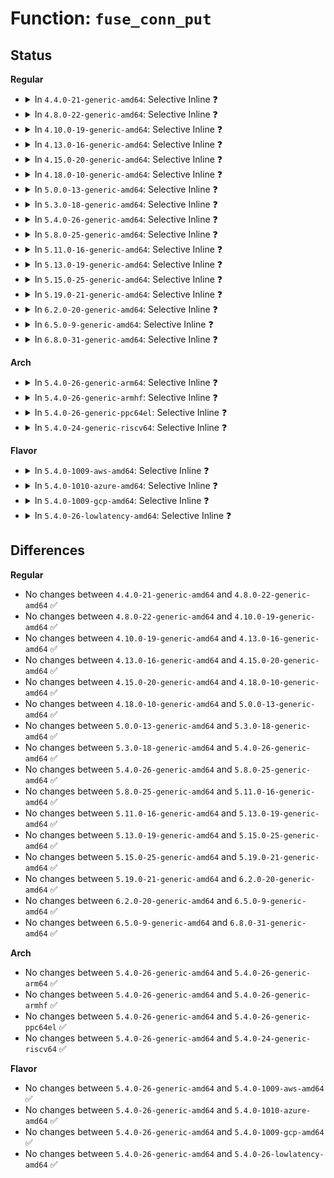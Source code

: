 # Function: <code>fuse_conn_put</code>

## Status
<b>Regular</b>
<ul>
<li>
<details>
<summary>In <code>4.4.0-21-generic-amd64</code>: Selective Inline ❓</summary>

```c
void fuse_conn_put(struct fuse_conn * fc)
```

```json
{
  "name": "fuse_conn_put",
  "collision_type": "Unique Global",
  "inline_type": "Selective",
  "funcs": [
    {
      "addr": 18446744071582102624,
      "name": "fuse_conn_put",
      "external": true,
      "loc": "fs/fuse/inode.c:625",
      "file": "fs/fuse/inode.c",
      "inline": "not declared, inlined",
      "caller_inline": [],
      "caller_func": [
        "fs/fuse/inode.c:fuse_dev_free",
        "fs/fuse/inode.c:fuse_put_super",
        "fs/fuse/inode.c:fuse_fill_super",
        "fs/fuse/control.c:fuse_conn_waiting_read",
        "fs/fuse/control.c:fuse_conn_abort_write",
        "fs/fuse/control.c:fuse_conn_congestion_threshold_write",
        "fs/fuse/control.c:fuse_conn_max_background_write",
        "fs/fuse/control.c:fuse_conn_max_background_read",
        "fs/fuse/control.c:fuse_conn_congestion_threshold_read"
      ]
    }
  ],
  "symbols": [
    {
      "addr": 18446744071582102624,
      "name": "fuse_conn_put",
      "section": ".text",
      "bind": "STB_GLOBAL",
      "size": 93
    }
  ]
}
```
</details>
</li>
<li>
<details>
<summary>In <code>4.8.0-22-generic-amd64</code>: Selective Inline ❓</summary>

```c
void fuse_conn_put(struct fuse_conn * fc)
```

```json
{
  "name": "fuse_conn_put",
  "collision_type": "Unique Global",
  "inline_type": "Selective",
  "funcs": [
    {
      "addr": 18446744071582318384,
      "name": "fuse_conn_put",
      "external": true,
      "loc": "fs/fuse/inode.c:635",
      "file": "fs/fuse/inode.c",
      "inline": "not declared, inlined",
      "caller_inline": [],
      "caller_func": [
        "fs/fuse/inode.c:fuse_fill_super",
        "fs/fuse/inode.c:fuse_dev_free",
        "fs/fuse/inode.c:fuse_put_super",
        "fs/fuse/control.c:fuse_conn_congestion_threshold_write",
        "fs/fuse/control.c:fuse_conn_congestion_threshold_read",
        "fs/fuse/control.c:fuse_conn_max_background_write",
        "fs/fuse/control.c:fuse_conn_max_background_read",
        "fs/fuse/control.c:fuse_conn_waiting_read",
        "fs/fuse/control.c:fuse_conn_abort_write"
      ]
    }
  ],
  "symbols": [
    {
      "addr": 18446744071582318384,
      "name": "fuse_conn_put",
      "section": ".text",
      "bind": "STB_GLOBAL",
      "size": 94
    }
  ]
}
```
</details>
</li>
<li>
<details>
<summary>In <code>4.10.0-19-generic-amd64</code>: Selective Inline ❓</summary>

```c
void fuse_conn_put(struct fuse_conn * fc)
```

```json
{
  "name": "fuse_conn_put",
  "collision_type": "Unique Global",
  "inline_type": "Selective",
  "funcs": [
    {
      "addr": 18446744071582406752,
      "name": "fuse_conn_put",
      "external": true,
      "loc": "fs/fuse/inode.c:636",
      "file": "fs/fuse/inode.c",
      "inline": "not declared, inlined",
      "caller_inline": [],
      "caller_func": [
        "fs/fuse/inode.c:fuse_fill_super",
        "fs/fuse/inode.c:fuse_dev_free",
        "fs/fuse/inode.c:fuse_put_super",
        "fs/fuse/control.c:fuse_conn_congestion_threshold_write",
        "fs/fuse/control.c:fuse_conn_congestion_threshold_read",
        "fs/fuse/control.c:fuse_conn_max_background_write",
        "fs/fuse/control.c:fuse_conn_max_background_read",
        "fs/fuse/control.c:fuse_conn_waiting_read",
        "fs/fuse/control.c:fuse_conn_abort_write"
      ]
    }
  ],
  "symbols": [
    {
      "addr": 18446744071582406752,
      "name": "fuse_conn_put",
      "section": ".text",
      "bind": "STB_GLOBAL",
      "size": 94
    }
  ]
}
```
</details>
</li>
<li>
<details>
<summary>In <code>4.13.0-16-generic-amd64</code>: Selective Inline ❓</summary>

```c
void fuse_conn_put(struct fuse_conn * fc)
```

```json
{
  "name": "fuse_conn_put",
  "collision_type": "Unique Global",
  "inline_type": "Selective",
  "funcs": [
    {
      "addr": 18446744071582490512,
      "name": "fuse_conn_put",
      "external": true,
      "loc": "fs/fuse/inode.c:629",
      "file": "fs/fuse/inode.c",
      "inline": "not declared, inlined",
      "caller_inline": [],
      "caller_func": [
        "fs/fuse/inode.c:fuse_fill_super",
        "fs/fuse/inode.c:fuse_dev_free",
        "fs/fuse/inode.c:fuse_put_super",
        "fs/fuse/control.c:fuse_conn_congestion_threshold_write",
        "fs/fuse/control.c:fuse_conn_congestion_threshold_read",
        "fs/fuse/control.c:fuse_conn_max_background_write",
        "fs/fuse/control.c:fuse_conn_max_background_read",
        "fs/fuse/control.c:fuse_conn_waiting_read",
        "fs/fuse/control.c:fuse_conn_abort_write"
      ]
    }
  ],
  "symbols": [
    {
      "addr": 18446744071582490512,
      "name": "fuse_conn_put",
      "section": ".text",
      "bind": "STB_GLOBAL",
      "size": 94
    }
  ]
}
```
</details>
</li>
<li>
<details>
<summary>In <code>4.15.0-20-generic-amd64</code>: Selective Inline ❓</summary>

```c
void fuse_conn_put(struct fuse_conn * fc)
```

```json
{
  "name": "fuse_conn_put",
  "collision_type": "Unique Global",
  "inline_type": "Selective",
  "funcs": [
    {
      "addr": 18446744071582641712,
      "name": "fuse_conn_put",
      "external": true,
      "loc": "fs/fuse/inode.c:629",
      "file": "fs/fuse/inode.c",
      "inline": "not declared, inlined",
      "caller_inline": [],
      "caller_func": [
        "fs/fuse/inode.c:fuse_fill_super",
        "fs/fuse/inode.c:fuse_dev_free",
        "fs/fuse/inode.c:fuse_put_super",
        "fs/fuse/control.c:fuse_conn_congestion_threshold_write",
        "fs/fuse/control.c:fuse_conn_congestion_threshold_read",
        "fs/fuse/control.c:fuse_conn_max_background_write",
        "fs/fuse/control.c:fuse_conn_max_background_read",
        "fs/fuse/control.c:fuse_conn_waiting_read",
        "fs/fuse/control.c:fuse_conn_abort_write"
      ]
    }
  ],
  "symbols": [
    {
      "addr": 18446744071582641712,
      "name": "fuse_conn_put",
      "section": ".text",
      "bind": "STB_GLOBAL",
      "size": 94
    }
  ]
}
```
</details>
</li>
<li>
<details>
<summary>In <code>4.18.0-10-generic-amd64</code>: Selective Inline ❓</summary>

```c
void fuse_conn_put(struct fuse_conn * fc)
```

```json
{
  "name": "fuse_conn_put",
  "collision_type": "Unique Global",
  "inline_type": "Selective",
  "funcs": [
    {
      "addr": 18446744071582835104,
      "name": "fuse_conn_put",
      "external": true,
      "loc": "fs/fuse/inode.c:632",
      "file": "fs/fuse/inode.c",
      "inline": "not declared, inlined",
      "caller_inline": [],
      "caller_func": [
        "fs/fuse/inode.c:fuse_fill_super",
        "fs/fuse/inode.c:fuse_dev_free",
        "fs/fuse/inode.c:fuse_put_super",
        "fs/fuse/control.c:fuse_conn_congestion_threshold_write",
        "fs/fuse/control.c:fuse_conn_congestion_threshold_read",
        "fs/fuse/control.c:fuse_conn_max_background_write",
        "fs/fuse/control.c:fuse_conn_max_background_read",
        "fs/fuse/control.c:fuse_conn_waiting_read",
        "fs/fuse/control.c:fuse_conn_abort_write"
      ]
    }
  ],
  "symbols": [
    {
      "addr": 18446744071582835104,
      "name": "fuse_conn_put",
      "section": ".text",
      "bind": "STB_GLOBAL",
      "size": 94
    }
  ]
}
```
</details>
</li>
<li>
<details>
<summary>In <code>5.0.0-13-generic-amd64</code>: Selective Inline ❓</summary>

```c
void fuse_conn_put(struct fuse_conn * fc)
```

```json
{
  "name": "fuse_conn_put",
  "collision_type": "Unique Global",
  "inline_type": "Selective",
  "funcs": [
    {
      "addr": 18446744071582939888,
      "name": "fuse_conn_put",
      "external": true,
      "loc": "fs/fuse/inode.c:635",
      "file": "fs/fuse/inode.c",
      "inline": "not declared, inlined",
      "caller_inline": [],
      "caller_func": [
        "fs/fuse/inode.c:fuse_fill_super",
        "fs/fuse/inode.c:fuse_dev_free",
        "fs/fuse/inode.c:fuse_put_super",
        "fs/fuse/control.c:fuse_conn_congestion_threshold_write",
        "fs/fuse/control.c:fuse_conn_congestion_threshold_read",
        "fs/fuse/control.c:fuse_conn_max_background_write",
        "fs/fuse/control.c:fuse_conn_max_background_read",
        "fs/fuse/control.c:fuse_conn_waiting_read",
        "fs/fuse/control.c:fuse_conn_abort_write"
      ]
    }
  ],
  "symbols": [
    {
      "addr": 18446744071582939888,
      "name": "fuse_conn_put",
      "section": ".text",
      "bind": "STB_GLOBAL",
      "size": 94
    }
  ]
}
```
</details>
</li>
<li>
<details>
<summary>In <code>5.3.0-18-generic-amd64</code>: Selective Inline ❓</summary>

```c
void fuse_conn_put(struct fuse_conn * fc)
```

```json
{
  "name": "fuse_conn_put",
  "collision_type": "Unique Global",
  "inline_type": "Selective",
  "funcs": [
    {
      "addr": 18446744071583120048,
      "name": "fuse_conn_put",
      "external": true,
      "loc": "fs/fuse/inode.c:633",
      "file": "fs/fuse/inode.c",
      "inline": "not declared, inlined",
      "caller_inline": [],
      "caller_func": [
        "fs/fuse/inode.c:fuse_fill_super",
        "fs/fuse/inode.c:fuse_dev_free",
        "fs/fuse/inode.c:fuse_put_super",
        "fs/fuse/control.c:fuse_conn_congestion_threshold_write",
        "fs/fuse/control.c:fuse_conn_congestion_threshold_read",
        "fs/fuse/control.c:fuse_conn_max_background_write",
        "fs/fuse/control.c:fuse_conn_max_background_read",
        "fs/fuse/control.c:fuse_conn_waiting_read",
        "fs/fuse/control.c:fuse_conn_abort_write"
      ]
    }
  ],
  "symbols": [
    {
      "addr": 18446744071583120048,
      "name": "fuse_conn_put",
      "section": ".text",
      "bind": "STB_GLOBAL",
      "size": 100
    }
  ]
}
```
</details>
</li>
<li>
<details>
<summary>In <code>5.4.0-26-generic-amd64</code>: Selective Inline ❓</summary>

```c
void fuse_conn_put(struct fuse_conn * fc)
```

```json
{
  "name": "fuse_conn_put",
  "collision_type": "Unique Global",
  "inline_type": "Selective",
  "funcs": [
    {
      "addr": 18446744071583226576,
      "name": "fuse_conn_put",
      "external": true,
      "loc": "fs/fuse/inode.c:633",
      "file": "fs/fuse/inode.c",
      "inline": "not declared, inlined",
      "caller_inline": [],
      "caller_func": [
        "fs/fuse/inode.c:fuse_fill_super",
        "fs/fuse/inode.c:fuse_dev_free",
        "fs/fuse/inode.c:fuse_put_super",
        "fs/fuse/control.c:fuse_conn_congestion_threshold_write",
        "fs/fuse/control.c:fuse_conn_congestion_threshold_read",
        "fs/fuse/control.c:fuse_conn_max_background_write",
        "fs/fuse/control.c:fuse_conn_max_background_read",
        "fs/fuse/control.c:fuse_conn_waiting_read",
        "fs/fuse/control.c:fuse_conn_abort_write"
      ]
    }
  ],
  "symbols": [
    {
      "addr": 18446744071583226576,
      "name": "fuse_conn_put",
      "section": ".text",
      "bind": "STB_GLOBAL",
      "size": 108
    }
  ]
}
```
</details>
</li>
<li>
<details>
<summary>In <code>5.8.0-25-generic-amd64</code>: Selective Inline ❓</summary>

```c
void fuse_conn_put(struct fuse_conn * fc)
```

```json
{
  "name": "fuse_conn_put",
  "collision_type": "Unique Global",
  "inline_type": "Selective",
  "funcs": [
    {
      "addr": 18446744071583550736,
      "name": "fuse_conn_put",
      "external": true,
      "loc": "fs/fuse/inode.c:648",
      "file": "fs/fuse/inode.c",
      "inline": "not declared, inlined",
      "caller_inline": [],
      "caller_func": [
        "fs/fuse/inode.c:fuse_fill_super",
        "fs/fuse/inode.c:fuse_dev_free",
        "fs/fuse/inode.c:fuse_put_super",
        "fs/fuse/control.c:fuse_conn_congestion_threshold_write",
        "fs/fuse/control.c:fuse_conn_congestion_threshold_read",
        "fs/fuse/control.c:fuse_conn_max_background_write",
        "fs/fuse/control.c:fuse_conn_max_background_read",
        "fs/fuse/control.c:fuse_conn_waiting_read",
        "fs/fuse/control.c:fuse_conn_abort_write"
      ]
    }
  ],
  "symbols": [
    {
      "addr": 18446744071583550736,
      "name": "fuse_conn_put",
      "section": ".text",
      "bind": "STB_GLOBAL",
      "size": 158
    }
  ]
}
```
</details>
</li>
<li>
<details>
<summary>In <code>5.11.0-16-generic-amd64</code>: Selective Inline ❓</summary>

```c
void fuse_conn_put(struct fuse_conn * fc)
```

```json
{
  "name": "fuse_conn_put",
  "collision_type": "Unique Global",
  "inline_type": "Selective",
  "funcs": [
    {
      "addr": 18446744071583662352,
      "name": "fuse_conn_put",
      "external": true,
      "loc": "fs/fuse/inode.c:722",
      "file": "fs/fuse/inode.c",
      "inline": "not declared, inlined",
      "caller_inline": [],
      "caller_func": [
        "fs/fuse/inode.c:fuse_fill_super",
        "fs/fuse/inode.c:fuse_dev_free",
        "fs/fuse/inode.c:fuse_put_super",
        "fs/fuse/control.c:fuse_conn_congestion_threshold_write",
        "fs/fuse/control.c:fuse_conn_congestion_threshold_read",
        "fs/fuse/control.c:fuse_conn_max_background_write",
        "fs/fuse/control.c:fuse_conn_max_background_read",
        "fs/fuse/control.c:fuse_conn_waiting_read",
        "fs/fuse/control.c:fuse_conn_abort_write"
      ]
    }
  ],
  "symbols": [
    {
      "addr": 18446744071583662352,
      "name": "fuse_conn_put",
      "section": ".text",
      "bind": "STB_GLOBAL",
      "size": 184
    }
  ]
}
```
</details>
</li>
<li>
<details>
<summary>In <code>5.13.0-19-generic-amd64</code>: Selective Inline ❓</summary>

```c
void fuse_conn_put(struct fuse_conn * fc)
```

```json
{
  "name": "fuse_conn_put",
  "collision_type": "Unique Global",
  "inline_type": "Selective",
  "funcs": [
    {
      "addr": 18446744071583683392,
      "name": "fuse_conn_put",
      "external": true,
      "loc": "fs/fuse/inode.c:762",
      "file": "fs/fuse/inode.c",
      "inline": "not declared, inlined",
      "caller_inline": [],
      "caller_func": [
        "fs/fuse/dir.c:fuse_dentry_automount",
        "fs/fuse/inode.c:fuse_fill_super",
        "fs/fuse/inode.c:fuse_dev_free",
        "fs/fuse/inode.c:fuse_put_super",
        "fs/fuse/control.c:fuse_conn_congestion_threshold_write",
        "fs/fuse/control.c:fuse_conn_congestion_threshold_read",
        "fs/fuse/control.c:fuse_conn_max_background_write",
        "fs/fuse/control.c:fuse_conn_max_background_read",
        "fs/fuse/control.c:fuse_conn_waiting_read",
        "fs/fuse/control.c:fuse_conn_abort_write"
      ]
    }
  ],
  "symbols": [
    {
      "addr": 18446744071583683392,
      "name": "fuse_conn_put",
      "section": ".text",
      "bind": "STB_GLOBAL",
      "size": 184
    }
  ]
}
```
</details>
</li>
<li>
<details>
<summary>In <code>5.15.0-25-generic-amd64</code>: Selective Inline ❓</summary>

```c
void fuse_conn_put(struct fuse_conn * fc)
```

```json
{
  "name": "fuse_conn_put",
  "collision_type": "Unique Global",
  "inline_type": "Selective",
  "funcs": [
    {
      "addr": 18446744071584042384,
      "name": "fuse_conn_put",
      "external": true,
      "loc": "fs/fuse/inode.c:809",
      "file": "fs/fuse/inode.c",
      "inline": "not declared, inlined",
      "caller_inline": [],
      "caller_func": [
        "fs/fuse/inode.c:fuse_kill_sb_blk",
        "fs/fuse/inode.c:fuse_kill_sb_anon",
        "fs/fuse/inode.c:fuse_get_tree",
        "fs/fuse/inode.c:fuse_get_tree_submount",
        "fs/fuse/inode.c:fuse_dev_free",
        "fs/fuse/control.c:fuse_conn_congestion_threshold_write",
        "fs/fuse/control.c:fuse_conn_congestion_threshold_read",
        "fs/fuse/control.c:fuse_conn_max_background_write",
        "fs/fuse/control.c:fuse_conn_max_background_read",
        "fs/fuse/control.c:fuse_conn_waiting_read",
        "fs/fuse/control.c:fuse_conn_abort_write"
      ]
    }
  ],
  "symbols": [
    {
      "addr": 18446744071584042384,
      "name": "fuse_conn_put",
      "section": ".text",
      "bind": "STB_GLOBAL",
      "size": 217
    }
  ]
}
```
</details>
</li>
<li>
<details>
<summary>In <code>5.19.0-21-generic-amd64</code>: Selective Inline ❓</summary>

```c
void fuse_conn_put(struct fuse_conn * fc)
```

```json
{
  "name": "fuse_conn_put",
  "collision_type": "Unique Global",
  "inline_type": "Selective",
  "funcs": [
    {
      "addr": 18446744071584631136,
      "name": "fuse_conn_put",
      "external": true,
      "loc": "fs/fuse/inode.c:851",
      "file": "fs/fuse/inode.c",
      "inline": "not declared, inlined",
      "caller_inline": [],
      "caller_func": [
        "fs/fuse/inode.c:fuse_kill_sb_blk",
        "fs/fuse/inode.c:fuse_kill_sb_anon",
        "fs/fuse/inode.c:fuse_get_tree",
        "fs/fuse/inode.c:fuse_get_tree_submount",
        "fs/fuse/inode.c:fuse_dev_free",
        "fs/fuse/control.c:fuse_conn_congestion_threshold_write",
        "fs/fuse/control.c:fuse_conn_congestion_threshold_read",
        "fs/fuse/control.c:fuse_conn_max_background_write",
        "fs/fuse/control.c:fuse_conn_max_background_read",
        "fs/fuse/control.c:fuse_conn_waiting_read",
        "fs/fuse/control.c:fuse_conn_abort_write"
      ]
    }
  ],
  "symbols": [
    {
      "addr": 18446744071584631136,
      "name": "fuse_conn_put",
      "section": ".text",
      "bind": "STB_GLOBAL",
      "size": 246
    }
  ]
}
```
</details>
</li>
<li>
<details>
<summary>In <code>6.2.0-20-generic-amd64</code>: Selective Inline ❓</summary>

```c
void fuse_conn_put(struct fuse_conn * fc)
```

```json
{
  "name": "fuse_conn_put",
  "collision_type": "Unique Global",
  "inline_type": "Selective",
  "funcs": [
    {
      "addr": 18446744071585311392,
      "name": "fuse_conn_put",
      "external": true,
      "loc": "fs/fuse/inode.c:864",
      "file": "fs/fuse/inode.c",
      "inline": "not declared, inlined",
      "caller_inline": [],
      "caller_func": [
        "fs/fuse/inode.c:fuse_kill_sb_blk",
        "fs/fuse/inode.c:fuse_kill_sb_anon",
        "fs/fuse/inode.c:fuse_get_tree",
        "fs/fuse/inode.c:fuse_get_tree_submount",
        "fs/fuse/inode.c:fuse_dev_free",
        "fs/fuse/control.c:fuse_conn_congestion_threshold_write",
        "fs/fuse/control.c:fuse_conn_congestion_threshold_read",
        "fs/fuse/control.c:fuse_conn_max_background_write",
        "fs/fuse/control.c:fuse_conn_max_background_read",
        "fs/fuse/control.c:fuse_conn_waiting_read",
        "fs/fuse/control.c:fuse_conn_abort_write"
      ]
    }
  ],
  "symbols": [
    {
      "addr": 18446744071585311392,
      "name": "fuse_conn_put",
      "section": ".text",
      "bind": "STB_GLOBAL",
      "size": 246
    }
  ]
}
```
</details>
</li>
<li>
<details>
<summary>In <code>6.5.0-9-generic-amd64</code>: Selective Inline ❓</summary>

```c
void fuse_conn_put(struct fuse_conn * fc)
```

```json
{
  "name": "fuse_conn_put",
  "collision_type": "Unique Global",
  "inline_type": "Selective",
  "funcs": [
    {
      "addr": 18446744071585541312,
      "name": "fuse_conn_put",
      "external": true,
      "loc": "fs/fuse/inode.c:864",
      "file": "fs/fuse/inode.c",
      "inline": "not declared, inlined",
      "caller_inline": [],
      "caller_func": [
        "fs/fuse/inode.c:fuse_kill_sb_blk",
        "fs/fuse/inode.c:fuse_kill_sb_anon",
        "fs/fuse/inode.c:fuse_get_tree",
        "fs/fuse/inode.c:fuse_get_tree_submount",
        "fs/fuse/inode.c:fuse_dev_free",
        "fs/fuse/control.c:fuse_conn_congestion_threshold_write",
        "fs/fuse/control.c:fuse_conn_congestion_threshold_read",
        "fs/fuse/control.c:fuse_conn_max_background_write",
        "fs/fuse/control.c:fuse_conn_max_background_read",
        "fs/fuse/control.c:fuse_conn_waiting_read",
        "fs/fuse/control.c:fuse_conn_abort_write"
      ]
    }
  ],
  "symbols": [
    {
      "addr": 18446744071585541312,
      "name": "fuse_conn_put",
      "section": ".text",
      "bind": "STB_GLOBAL",
      "size": 246
    }
  ]
}
```
</details>
</li>
<li>
<details>
<summary>In <code>6.8.0-31-generic-amd64</code>: Selective Inline ❓</summary>

```c
void fuse_conn_put(struct fuse_conn * fc)
```

```json
{
  "name": "fuse_conn_put",
  "collision_type": "Unique Global",
  "inline_type": "Selective",
  "funcs": [
    {
      "addr": 18446744071585779680,
      "name": "fuse_conn_put",
      "external": true,
      "loc": "fs/fuse/inode.c:941",
      "file": "fs/fuse/inode.c",
      "inline": "not declared, inlined",
      "caller_inline": [],
      "caller_func": [
        "fs/fuse/inode.c:fuse_kill_sb_blk",
        "fs/fuse/inode.c:fuse_kill_sb_anon",
        "fs/fuse/inode.c:fuse_get_tree",
        "fs/fuse/inode.c:fuse_get_tree_submount",
        "fs/fuse/inode.c:fuse_dev_free",
        "fs/fuse/control.c:fuse_conn_congestion_threshold_write",
        "fs/fuse/control.c:fuse_conn_congestion_threshold_read",
        "fs/fuse/control.c:fuse_conn_max_background_write",
        "fs/fuse/control.c:fuse_conn_max_background_read",
        "fs/fuse/control.c:fuse_conn_waiting_read",
        "fs/fuse/control.c:fuse_conn_abort_write"
      ]
    }
  ],
  "symbols": [
    {
      "addr": 18446744071585779680,
      "name": "fuse_conn_put",
      "section": ".text",
      "bind": "STB_GLOBAL",
      "size": 177
    }
  ]
}
```
</details>
</li>
</ul>
<b>Arch</b>
<ul>
<li>
<details>
<summary>In <code>5.4.0-26-generic-arm64</code>: Selective Inline ❓</summary>

```c
void fuse_conn_put(struct fuse_conn * fc)
```

```json
{
  "name": "fuse_conn_put",
  "collision_type": "Unique Global",
  "inline_type": "Selective",
  "funcs": [
    {
      "addr": 18446603336494948608,
      "name": "fuse_conn_put",
      "external": true,
      "loc": "fs/fuse/inode.c:633",
      "file": "fs/fuse/inode.c",
      "inline": "not declared, inlined",
      "caller_inline": [],
      "caller_func": [
        "fs/fuse/inode.c:fuse_fill_super",
        "fs/fuse/inode.c:fuse_dev_free",
        "fs/fuse/inode.c:fuse_put_super",
        "fs/fuse/control.c:fuse_conn_congestion_threshold_write",
        "fs/fuse/control.c:fuse_conn_congestion_threshold_read",
        "fs/fuse/control.c:fuse_conn_max_background_write",
        "fs/fuse/control.c:fuse_conn_max_background_read",
        "fs/fuse/control.c:fuse_conn_waiting_read",
        "fs/fuse/control.c:fuse_conn_abort_write"
      ]
    }
  ],
  "symbols": [
    {
      "addr": 18446603336494948608,
      "name": "fuse_conn_put",
      "section": ".text",
      "bind": "STB_GLOBAL",
      "size": 152
    }
  ]
}
```
</details>
</li>
<li>
<details>
<summary>In <code>5.4.0-26-generic-armhf</code>: Selective Inline ❓</summary>

```c
void fuse_conn_put(struct fuse_conn * fc)
```

```json
{
  "name": "fuse_conn_put",
  "collision_type": "Unique Global",
  "inline_type": "Selective",
  "funcs": [
    {
      "addr": 3228357132,
      "name": "fuse_conn_put",
      "external": true,
      "loc": "fs/fuse/inode.c:633",
      "file": "fs/fuse/inode.c",
      "inline": "not declared, inlined",
      "caller_inline": [],
      "caller_func": [
        "fs/fuse/inode.c:fuse_fill_super",
        "fs/fuse/inode.c:fuse_dev_free",
        "fs/fuse/inode.c:fuse_put_super",
        "fs/fuse/control.c:fuse_conn_congestion_threshold_write",
        "fs/fuse/control.c:fuse_conn_congestion_threshold_read",
        "fs/fuse/control.c:fuse_conn_max_background_write",
        "fs/fuse/control.c:fuse_conn_max_background_read",
        "fs/fuse/control.c:fuse_conn_waiting_read",
        "fs/fuse/control.c:fuse_conn_abort_write"
      ]
    }
  ],
  "symbols": [
    {
      "addr": 3228357132,
      "name": "fuse_conn_put",
      "section": ".text",
      "bind": "STB_GLOBAL",
      "size": 152
    }
  ]
}
```
</details>
</li>
<li>
<details>
<summary>In <code>5.4.0-26-generic-ppc64el</code>: Selective Inline ❓</summary>

```c
void fuse_conn_put(struct fuse_conn * fc)
```

```json
{
  "name": "fuse_conn_put",
  "collision_type": "Unique Global",
  "inline_type": "Selective",
  "funcs": [
    {
      "addr": 13835058055288822032,
      "name": "fuse_conn_put",
      "external": true,
      "loc": "fs/fuse/inode.c:633",
      "file": "fs/fuse/inode.c",
      "inline": "not declared, inlined",
      "caller_inline": [],
      "caller_func": [
        "fs/fuse/inode.c:fuse_fill_super",
        "fs/fuse/inode.c:fuse_dev_free",
        "fs/fuse/inode.c:fuse_put_super",
        "fs/fuse/control.c:fuse_conn_congestion_threshold_write",
        "fs/fuse/control.c:fuse_conn_congestion_threshold_read",
        "fs/fuse/control.c:fuse_conn_max_background_write",
        "fs/fuse/control.c:fuse_conn_max_background_read",
        "fs/fuse/control.c:fuse_conn_waiting_read",
        "fs/fuse/control.c:fuse_conn_abort_write"
      ]
    }
  ],
  "symbols": [
    {
      "addr": 13835058055288822032,
      "name": "fuse_conn_put",
      "section": ".text",
      "bind": "STB_GLOBAL",
      "size": 272
    }
  ]
}
```
</details>
</li>
<li>
<details>
<summary>In <code>5.4.0-24-generic-riscv64</code>: Selective Inline ❓</summary>

```c
void fuse_conn_put(struct fuse_conn * fc)
```

```json
{
  "name": "fuse_conn_put",
  "collision_type": "Unique Global",
  "inline_type": "Selective",
  "funcs": [
    {
      "addr": 18446743936274251944,
      "name": "fuse_conn_put",
      "external": true,
      "loc": "fs/fuse/inode.c:633",
      "file": "fs/fuse/inode.c",
      "inline": "not declared, inlined",
      "caller_inline": [],
      "caller_func": [
        "fs/fuse/inode.c:fuse_fill_super",
        "fs/fuse/inode.c:fuse_dev_free",
        "fs/fuse/inode.c:fuse_put_super",
        "fs/fuse/control.c:fuse_conn_congestion_threshold_write",
        "fs/fuse/control.c:fuse_conn_congestion_threshold_read",
        "fs/fuse/control.c:fuse_conn_max_background_write",
        "fs/fuse/control.c:fuse_conn_max_background_read",
        "fs/fuse/control.c:fuse_conn_waiting_read",
        "fs/fuse/control.c:fuse_conn_abort_write"
      ]
    }
  ],
  "symbols": [
    {
      "addr": 18446743936274251944,
      "name": "fuse_conn_put",
      "section": ".text",
      "bind": "STB_GLOBAL",
      "size": 122
    }
  ]
}
```
</details>
</li>
</ul>
<b>Flavor</b>
<ul>
<li>
<details>
<summary>In <code>5.4.0-1009-aws-amd64</code>: Selective Inline ❓</summary>

```c
void fuse_conn_put(struct fuse_conn * fc)
```

```json
{
  "name": "fuse_conn_put",
  "collision_type": "Unique Global",
  "inline_type": "Selective",
  "funcs": [
    {
      "addr": 18446744071583195312,
      "name": "fuse_conn_put",
      "external": true,
      "loc": "fs/fuse/inode.c:633",
      "file": "fs/fuse/inode.c",
      "inline": "not declared, inlined",
      "caller_inline": [],
      "caller_func": [
        "fs/fuse/inode.c:fuse_fill_super",
        "fs/fuse/inode.c:fuse_dev_free",
        "fs/fuse/inode.c:fuse_put_super",
        "fs/fuse/control.c:fuse_conn_congestion_threshold_write",
        "fs/fuse/control.c:fuse_conn_congestion_threshold_read",
        "fs/fuse/control.c:fuse_conn_max_background_write",
        "fs/fuse/control.c:fuse_conn_max_background_read",
        "fs/fuse/control.c:fuse_conn_waiting_read",
        "fs/fuse/control.c:fuse_conn_abort_write"
      ]
    }
  ],
  "symbols": [
    {
      "addr": 18446744071583195312,
      "name": "fuse_conn_put",
      "section": ".text",
      "bind": "STB_GLOBAL",
      "size": 108
    }
  ]
}
```
</details>
</li>
<li>
<details>
<summary>In <code>5.4.0-1010-azure-amd64</code>: Selective Inline ❓</summary>

```c
void fuse_conn_put(struct fuse_conn * fc)
```

```json
{
  "name": "fuse_conn_put",
  "collision_type": "Unique Global",
  "inline_type": "Selective",
  "funcs": [
    {
      "addr": 18446744071583132464,
      "name": "fuse_conn_put",
      "external": true,
      "loc": "fs/fuse/inode.c:633",
      "file": "fs/fuse/inode.c",
      "inline": "not declared, inlined",
      "caller_inline": [],
      "caller_func": [
        "fs/fuse/inode.c:fuse_fill_super",
        "fs/fuse/inode.c:fuse_dev_free",
        "fs/fuse/inode.c:fuse_put_super",
        "fs/fuse/control.c:fuse_conn_congestion_threshold_write",
        "fs/fuse/control.c:fuse_conn_congestion_threshold_read",
        "fs/fuse/control.c:fuse_conn_max_background_write",
        "fs/fuse/control.c:fuse_conn_max_background_read",
        "fs/fuse/control.c:fuse_conn_waiting_read",
        "fs/fuse/control.c:fuse_conn_abort_write"
      ]
    }
  ],
  "symbols": [
    {
      "addr": 18446744071583132464,
      "name": "fuse_conn_put",
      "section": ".text",
      "bind": "STB_GLOBAL",
      "size": 108
    }
  ]
}
```
</details>
</li>
<li>
<details>
<summary>In <code>5.4.0-1009-gcp-amd64</code>: Selective Inline ❓</summary>

```c
void fuse_conn_put(struct fuse_conn * fc)
```

```json
{
  "name": "fuse_conn_put",
  "collision_type": "Unique Global",
  "inline_type": "Selective",
  "funcs": [
    {
      "addr": 18446744071583179344,
      "name": "fuse_conn_put",
      "external": true,
      "loc": "fs/fuse/inode.c:633",
      "file": "fs/fuse/inode.c",
      "inline": "not declared, inlined",
      "caller_inline": [],
      "caller_func": [
        "fs/fuse/inode.c:fuse_fill_super",
        "fs/fuse/inode.c:fuse_dev_free",
        "fs/fuse/inode.c:fuse_put_super",
        "fs/fuse/control.c:fuse_conn_congestion_threshold_write",
        "fs/fuse/control.c:fuse_conn_congestion_threshold_read",
        "fs/fuse/control.c:fuse_conn_max_background_write",
        "fs/fuse/control.c:fuse_conn_max_background_read",
        "fs/fuse/control.c:fuse_conn_waiting_read",
        "fs/fuse/control.c:fuse_conn_abort_write"
      ]
    }
  ],
  "symbols": [
    {
      "addr": 18446744071583179344,
      "name": "fuse_conn_put",
      "section": ".text",
      "bind": "STB_GLOBAL",
      "size": 108
    }
  ]
}
```
</details>
</li>
<li>
<details>
<summary>In <code>5.4.0-26-lowlatency-amd64</code>: Selective Inline ❓</summary>

```c
void fuse_conn_put(struct fuse_conn * fc)
```

```json
{
  "name": "fuse_conn_put",
  "collision_type": "Unique Global",
  "inline_type": "Selective",
  "funcs": [
    {
      "addr": 18446744071583273168,
      "name": "fuse_conn_put",
      "external": true,
      "loc": "fs/fuse/inode.c:633",
      "file": "fs/fuse/inode.c",
      "inline": "not declared, inlined",
      "caller_inline": [],
      "caller_func": [
        "fs/fuse/inode.c:fuse_fill_super",
        "fs/fuse/inode.c:fuse_dev_free",
        "fs/fuse/inode.c:fuse_put_super",
        "fs/fuse/control.c:fuse_conn_congestion_threshold_write",
        "fs/fuse/control.c:fuse_conn_congestion_threshold_write",
        "fs/fuse/control.c:fuse_conn_congestion_threshold_read",
        "fs/fuse/control.c:fuse_conn_max_background_write",
        "fs/fuse/control.c:fuse_conn_max_background_read",
        "fs/fuse/control.c:fuse_conn_waiting_read",
        "fs/fuse/control.c:fuse_conn_abort_write"
      ]
    }
  ],
  "symbols": [
    {
      "addr": 18446744071583273168,
      "name": "fuse_conn_put",
      "section": ".text",
      "bind": "STB_GLOBAL",
      "size": 108
    }
  ]
}
```
</details>
</li>
</ul>

## Differences
<b>Regular</b>
<ul>
<li>
No changes between <code>4.4.0-21-generic-amd64</code> and <code>4.8.0-22-generic-amd64</code> ✅
</li>
<li>
No changes between <code>4.8.0-22-generic-amd64</code> and <code>4.10.0-19-generic-amd64</code> ✅
</li>
<li>
No changes between <code>4.10.0-19-generic-amd64</code> and <code>4.13.0-16-generic-amd64</code> ✅
</li>
<li>
No changes between <code>4.13.0-16-generic-amd64</code> and <code>4.15.0-20-generic-amd64</code> ✅
</li>
<li>
No changes between <code>4.15.0-20-generic-amd64</code> and <code>4.18.0-10-generic-amd64</code> ✅
</li>
<li>
No changes between <code>4.18.0-10-generic-amd64</code> and <code>5.0.0-13-generic-amd64</code> ✅
</li>
<li>
No changes between <code>5.0.0-13-generic-amd64</code> and <code>5.3.0-18-generic-amd64</code> ✅
</li>
<li>
No changes between <code>5.3.0-18-generic-amd64</code> and <code>5.4.0-26-generic-amd64</code> ✅
</li>
<li>
No changes between <code>5.4.0-26-generic-amd64</code> and <code>5.8.0-25-generic-amd64</code> ✅
</li>
<li>
No changes between <code>5.8.0-25-generic-amd64</code> and <code>5.11.0-16-generic-amd64</code> ✅
</li>
<li>
No changes between <code>5.11.0-16-generic-amd64</code> and <code>5.13.0-19-generic-amd64</code> ✅
</li>
<li>
No changes between <code>5.13.0-19-generic-amd64</code> and <code>5.15.0-25-generic-amd64</code> ✅
</li>
<li>
No changes between <code>5.15.0-25-generic-amd64</code> and <code>5.19.0-21-generic-amd64</code> ✅
</li>
<li>
No changes between <code>5.19.0-21-generic-amd64</code> and <code>6.2.0-20-generic-amd64</code> ✅
</li>
<li>
No changes between <code>6.2.0-20-generic-amd64</code> and <code>6.5.0-9-generic-amd64</code> ✅
</li>
<li>
No changes between <code>6.5.0-9-generic-amd64</code> and <code>6.8.0-31-generic-amd64</code> ✅
</li>
</ul>
<b>Arch</b>
<ul>
<li>
No changes between <code>5.4.0-26-generic-amd64</code> and <code>5.4.0-26-generic-arm64</code> ✅
</li>
<li>
No changes between <code>5.4.0-26-generic-amd64</code> and <code>5.4.0-26-generic-armhf</code> ✅
</li>
<li>
No changes between <code>5.4.0-26-generic-amd64</code> and <code>5.4.0-26-generic-ppc64el</code> ✅
</li>
<li>
No changes between <code>5.4.0-26-generic-amd64</code> and <code>5.4.0-24-generic-riscv64</code> ✅
</li>
</ul>
<b>Flavor</b>
<ul>
<li>
No changes between <code>5.4.0-26-generic-amd64</code> and <code>5.4.0-1009-aws-amd64</code> ✅
</li>
<li>
No changes between <code>5.4.0-26-generic-amd64</code> and <code>5.4.0-1010-azure-amd64</code> ✅
</li>
<li>
No changes between <code>5.4.0-26-generic-amd64</code> and <code>5.4.0-1009-gcp-amd64</code> ✅
</li>
<li>
No changes between <code>5.4.0-26-generic-amd64</code> and <code>5.4.0-26-lowlatency-amd64</code> ✅
</li>
</ul>
